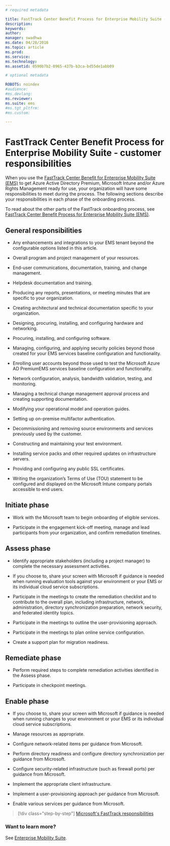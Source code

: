 ```yaml
---
# required metadata

title: FastTrack Center Benefit Process for Enterprise Mobility Suite - customer responsibilities | Enetrprise Mobility Suite
description:
keywords:
author: 
manager: swadhwa
ms.date: 04/28/2016
ms.topic: article
ms.prod:
ms.service:
ms.technology:
ms.assetid: 0590b7b2-0965-437b-b3ca-bd55de1abb09

# optional metadata

ROBOTS: noindex
#audience:
#ms.devlang:
ms.reviewer: 
ms.suite: ems
#ms.tgt_pltfrm:
#ms.custom:

---
```


# FastTrack Center Benefit Process for Enterprise Mobility Suite - customer responsibilities
When you use the [FastTrack Center Benefit for Enterprise Mobility Suite (EMS)](fasttrack-center-benefit-for-enterprise-mobility-suite-ems.md) to get Azure Active Directory Premium, Microsoft Intune and/or Azure Rights Management ready for use, your organization will have some responsibilities to meet during the process. The following sections describe your responsibilities in each phase of the onboarding process.

To read about the other parts of the FastTrack onboarding process, see [FastTrack Center Benefit Process for Enterprise Mobility Suite (EMS)](fasttrack-center-benefit-process-for-enterprise-mobility-suite-ems.md).

## General responsibilities

-   Any enhancements and integrations to your EMS tenant beyond the configurable options listed in this article.

-   Overall program and project management of your resources.

-   End-user communications, documentation, training, and change management.

-   Helpdesk documentation and training.

-   Producing any reports, presentations, or meeting minutes that are specific to your organization.

-   Creating architectural and technical documentation specific to your organization.

-   Designing, procuring, installing, and configuring hardware and networking.

-   Procuring, installing, and configuring software.

-   Managing, configuring, and applying security policies beyond those created for your EMS services baseline configuration and functionality.

-   Enrolling user accounts beyond those used to test the Microsoft Azure AD PremiumEMS services baseline configuration and functionality.

-   Network configuration, analysis, bandwidth validation, testing, and monitoring.

-   Managing a technical change management approval process and creating supporting documentation.

-   Modifying your operational model and operation guides.

-   Setting up on-premise multifactor authentication.

-   Decommissioning and removing source environments and services previously used by the customer.

-   Constructing and maintaining your test environment.

-   Installing service packs and other required updates on infrastructure servers.

-   Providing and configuring any public SSL certificates.

-   Writing the organization’s Terms of Use (TOU) statement to be configured and displayed on the Microsoft Intune company portals accessible to end users.

## Initiate phase

-   Work with the Microsoft team to begin onboarding of eligible services.

-   Participate in the engagement kick-off meeting, manage and lead participants from your organization, and confirm remediation timelines.

## Assess phase

-   Identify appropriate stakeholders (including a project manager) to complete the necessary assessment activities.

-   If you choose to, share your screen with Microsoft if guidance is needed when running evaluation tools against your environment or your EMS or its individual cloud service subscriptions.

-   Participate in the meetings to create the remediation checklist and to contribute to the overall plan, including infrastructure, network, administration, directory synchronization preparation, network security, and federated identity topics.

-   Participate in the meetings to outline the user-provisioning approach.

-   Participate in the meetings to plan online service configuration.

-   Create a support plan for migration readiness.

## Remediate phase

-   Perform required steps to complete remediation activities identified in the Assess phase.

-   Participate in checkpoint meetings.

## Enable phase

-   If you choose to, share your screen with Microsoft if guidance is needed when running changes to your environment or your EMS or its individual cloud service subscriptions.

-   Manage resources as appropriate.

-   Configure network-related items per guidance from Microsoft.

-   Perform directory readiness and configure directory synchronization per guidance from Microsoft.

-   Configure security-related infrastructure (such as firewall ports) per guidance from Microsoft.

-   Implement the appropriate client infrastructure.

-   Implement a user-provisioning approach per guidance from Microsoft.

-   Enable various services per guidance from Microsoft.

>[!div class="step-by-step"]
[Microsoft's FastTrack responsibilities](fasttrack-center-benefit-process-for-ems-microsoft-responsibilities.md)


### Want to learn more?
See [Enterprise Mobility Suite](https://www.microsoft.com/en-us/server-cloud/enterprise-mobility/overview.aspx).

